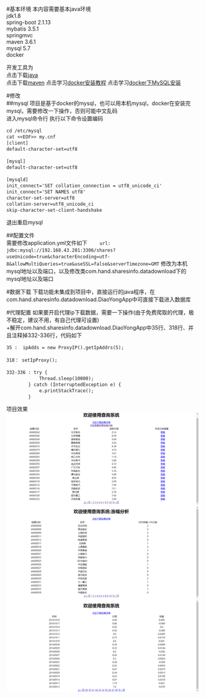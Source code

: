 #基本环境
本内容需要基本java环境   
jdk1.8   
spring-boot 2.1.13   
mybatis 3.5.1   
springmvc    
maven 3.6.1   
mysql 5.7    
docker   
    
开发工具为   
点击下载[java](https://www.oracle.com/technetwork/java/javase/downloads/index.html)   
点击下载[maven](http://maven.apache.org/)
点击学习[docker安装教程](https://www.runoob.com/docker/docker-tutorial.html)
点击学习[docker下MySQL安装](https://www.runoob.com/docker/docker-install-mysql.html)
    
#修改    
##mysql 
项目是基于docker的mysql，也可以用本机mysql，docker在安装完mysql，需要修改一下操作，否则可能中文乱码   
进入mysql命令行 执行以下命令设置编码   
```
cd /etc/mysql   
cat <<EOF>> my.cnf
[client]
default-character-set=utf8
 
[mysql]
default-character-set=utf8

[mysqld]
init_connect='SET collation_connection = utf8_unicode_ci'
init_connect='SET NAMES utf8'
character-set-server=utf8
collation-server=utf8_unicode_ci
skip-character-set-client-handshake

```
退出重启mysql    
   
##配置文件   
需要修改application.yml文件如下
`    url: jdbc:mysql://192.168.43.201:3306/shares?useUnicode=true&characterEncoding=utf-8&allowMultiQueries=true&useSSL=false&serverTimezone=GMT`
修改为本机mysql地址以及端口，以及修改类com.hand.sharesinfo.datadownload下的mysql地址以及端口

#数据下载
下载功能未集成到项目中，直接运行的java程序，在com.hand.sharesinfo.datadownload.DiaoYongApp中可直接下载进入数据库

#代理配置
如果要开启代理ip下载数据，需要一下操作(由于免费爬取的代理，极不稳定，建议不用，有自己代理可设置)  
+解开com.hand.sharesinfo.datadownload.DiaoYongApp中35行、318行、并且注释掉332-336行，代码如下
```
35 :  ipAdds = new ProxyIP().getIpAddrs(5);

318： setIpProxy();

332-336 : try {
            Thread.sleep(10000);
        } catch (InterruptedException e) {
            e.printStackTrace();
        }
```

项目效果   
![首页](https://github.com/studyouou/markdown/blob/master/1562518516(1).png) 
![30天涨幅超过5%页面](https://github.com/studyouou/markdown/blob/master/1562518575(1).png) 
![历史数据页](https://github.com/studyouou/markdown/blob/master/1562518627(1).png) 

